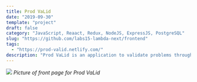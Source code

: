 ```yaml
---
title: Prod VaLid
date: "2019-09-30"
template: "project"
draft: false
category: "JavaScript, Reaact, Redux, NodeJS, ExpressJS, PostgreSQL"
slug: "https://github.com/labs15-lambda-next/frontend"
tags:
  - "https://prod-valid.netlify.com/"
description: "Prod VaLid is an application to validate problems through crowdsourcing. It was made in a team of 6 in 2 months, completing 2 product cycles. My main responsibilities were to design/code the front end UI, doing code reviews of other's code, and fixing functionality throughout the site."
---
```


![](/prod-valid.png)
_Picture of front page for Prod VaLid_
